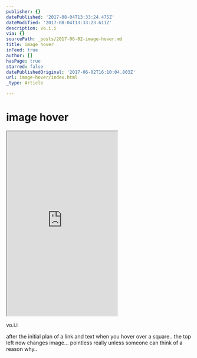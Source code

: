 ```yaml
---
publisher: {}
datePublished: '2017-08-04T13:33:24.475Z'
dateModified: '2017-08-04T13:33:23.611Z'
description: vo.i.i
via: {}
sourcePath: _posts/2017-06-02-image-hover.md
title: image hover
inFeed: true
author: []
hasPage: true
starred: false
datePublishedOriginal: '2017-06-02T16:10:04.803Z'
url: image-hover/index.html
_type: Article

---
```

# image hover

<iframe src="https://the-grid.github.io/ed-userhtml/?g=eJytVVFvmzAQfs-v8DJN2aQF0qSpNJpk2tN-RnXAAbcYjOxLaDbtv88GkpGWtlEJD4k5n7-777s7szJ8kLgZeZEqGKhALf6MhH1KZYhJFYHQKIFpj_e1PSZTSjgEgiGUra2imLNA3H2blY_3o7-jkZeClKgPb2C15-aL-pyzJFIBBxITPsOZDwaiHFKsUVQJEbElcOM8T3RCqaKtszzFypDSjDsG1lAc0_CWRiCYOo0Qom0CEU73ZCgkWQfJKI6xaHLI7Vo2SbyEcUpu5t7-04XQKLnj2odVGYjl7JNbO4Knlxo0UToPmqVVCD9P7eZX4X6_OJ9pbqZv-XWVDzK1tz3Rp9_MW9z3uXZodrXulvMV1Bc8XwFlfOR6wxUg1WpXxNNISaUD8TG2T7R0xFtLlVGjYmL7fWroN1qc26awJcQxFak13JWPYjE_NrNG2yIRtj34FKiv-571zLOsV347eKuY9iKSYMx6fJrB8WZ0tnFUw9od1gpEpjFZTzLmMvD9qqo8rogZtZ3j3OcMU03xxM6oTpHXk4dQQrGduNMrylNhdLQedw6HIUFYHzUqIpC5f-OVRTo-xq_rVAfvZtXUpM3pfKuVbLy5MNxdX7iVbxFbxt0lWNWa9x6N-iQybVxkc2jCZqr0f6ofTN-dUxbrB2d6yLHYDVFtPkw118njza-dYQEi2RXbg5AkRUoJu_Q8701FLhSkp2cokqg03Ayhv7gG_TYRYUqErflwtSbo4wwxRkMI316FsMtCaMjt9_QCvu-n6-4EBrm1V_8uH0J7eQ3a9pISoTLGJlKhncxrET8OOxWGIbWynkrtDap17xX1rlpPjNgTVkIlwolQKS3jC9q8_vsHEnMJnA" height="500" style=""></iframe>

vo.i.i

after the initial plan of a link and text when you hover over a square.. the top left now changes image... pointless really unless someone can think of a reason why..